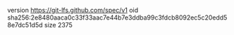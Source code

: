 version https://git-lfs.github.com/spec/v1
oid sha256:2e8480aaca0c33f33aac7e44b7e3ddba99c3fdcb8092ec5c20edd58e7dc51d5d
size 2375
